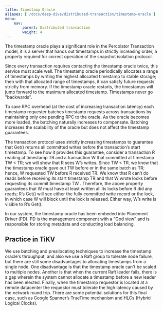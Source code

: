 ```yaml
---
title: Timestamp Oracle
aliases: ['/docs/deep-dive/distributed-transaction/timestamp-oracle']
menu:
    nav:
        parent: Distributed transaction
        weight: 4
---
```


The timestamp oracle plays a significant role in the Percolator Transaction model, it is a server that hands out timestamps in strictly increasing order, a property required for correct operation of the snapshot isolation protocol.

Since every transaction requires contacting the timestamp oracle twice, this service must scale well. The timestamp oracle periodically allocates a range of timestamps by writing the highest allocated timestamp to stable storage; then with that allocated range of timestamps, it can satisfy future requests strictly from memory. If the timestamp oracle restarts, the timestamps will jump forward to the maximum allocated timestamp. Timestamps never go "backwards".

To save RPC overhead (at the cost of increasing transaction latency) each timestamp requester batches timestamp requests across transactions by maintaining only one pending RPC to the oracle. As the oracle becomes more loaded, the batching naturally increases to compensate. Batching increases the scalability of the oracle but does not affect the timestamp guarantees.

The transaction protocol uses strictly increasing timestamps to guarantee that Get() returns all committed writes before the transaction’s start timestamp. To see how it provides this guarantee, consider a transaction R reading at timestamp TR and a transaction W that committed at timestamp TW < TR; we will show that R sees W’s writes. Since TW < TR, we know that the timestamp oracle gave out TW before or in the same batch as TR; hence, W requested TW before R received TR. We know that R can’t do reads before receiving its start timestamp TR and that W wrote locks before requesting its commit timestamp TW . Therefore, the above property guarantees that W must have at least written all its locks before R did any reads; R’s Get() will see either the fully committed write record or the lock, in which case W will block until the lock is released. Either way, W’s write is visible to R’s Get().

In our system, the timestamp oracle has been embeded into Placement Driver (PD). PD is the management component with a "God view" and is responsible for storing metadata and conducting load balancing.

## Practice in TiKV

We use batching and preallocating techniques to increase the timestamp oracle's throughput, and also we use a Raft group to tolerate node failure, but there are still some disadvantages to allocating timestamps from a single node. One disadvantage is that the timestamp oracle can't be scaled to multiple nodes. Another is that when the current Raft leader fails, there is a gap wherein the system cannot allocate a  timestamp before a new leader has been elected. Finally, when the timestamp requestor is located at a remote datacenter the requestor must tolerate the high latency caused by the network round trip. There are some potential solutions for this final case, such as Google Spanner’s TrueTime mechanism and HLCs (Hybrid Logical Clocks).
